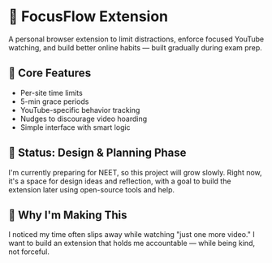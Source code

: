 # 🎯 FocusFlow Extension

A personal browser extension to limit distractions, enforce focused YouTube watching, and build better online habits — built gradually during exam prep.

## 🌟 Core Features

- Per-site time limits
- 5-min grace periods
- YouTube-specific behavior tracking
- Nudges to discourage video hoarding
- Simple interface with smart logic

## 🚧 Status: Design & Planning Phase

I'm currently preparing for NEET, so this project will grow slowly. Right now, it's a space for design ideas and reflection, with a goal to build the extension later using open-source tools and help.

## 🧠 Why I'm Making This

I noticed my time often slips away while watching "just one more video." I want to build an extension that holds me accountable — while being kind, not forceful.
